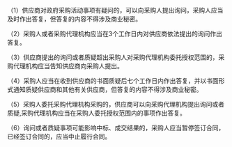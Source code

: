 （1）供应商对政府采购活动事项有疑问的，可以向采购人提出询问，采购人应当及时作出答复，但答复的内容不得涉及商业秘密。

（2）采购人或者采购代理机构应当在3个工作日内对供应商依法提出的询问作出答复。

（3）供应商提出的询问或者质疑超出采购人对采购代理机构委托授权范围的，采购代理机构应当告知供应商向采购人提出。

（4）采购人应当在收到供应商的书面质疑后七个工作日内作出答复，并以书面形式通知质疑供应商和其他有关供应商，但答复的内容不得涉及商业秘密。

（5）采购人委托采购代理机构采购的，供应商可以向采购代理机构提出询问或者质疑,采购代理机构应当在采购人委托授权范围内的事项作出答复。

（6）询问或者质疑事项可能影响中标、成交结果的，采购人应当暂停签订合同，已经签订合同的，应当中止履行合同。